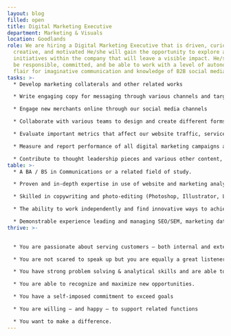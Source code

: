 ```yaml
---
layout: blog
filled: open
title: Digital Marketing Executive
department: Marketing & Visuals
location: Goodlands
role: We are hiring a Digital Marketing Executive that is driven, curious,
  creative, and motivated He/she will gain the opportunity to explore and lead
  initiatives within the company that will leave a visible impact. He/she should
  be responsible, committed, and be able to work with a level of autonomy with a
  flair for imaginative communication and knowledge of B2B social media channels
tasks: >-
  * Develop marketing collaterals and other related works

  * Write engaging copy for messaging through various channels and target various groups

  * Engage new merchants online through our social media channels

  * Collaborate with various teams to design and create different forms of marketing collaterals, such as social media graphic, web collateral, etc

  * Evaluate important metrics that affect our website traffic, service quotas, and target audience

  * Measure and report performance of all digital marketing campaigns and assess against goals (ROI and KPIs)

  * Contribute to thought leadership pieces and various other content, and generate new and creative ideas in brainstorming sessions
table: >-
  * A BA / BS in Communications or a related field of study.

  * Proven and in-depth expertise in use of website and marketing analytic tools (e.g, Google Analytics)

  * Skilled in copywriting and photo-editing (Photoshop, Illustrator, Lightroom)

  * The ability to work independently and find innovative ways to achieve objectives.

  * Demonstrable experience leading and managing SEO/SEM, marketing database, email, social media campaigns.
thrive: >-
  

  * You are passionate about serving customers – both internal and external.

  * You are not scared to speak up but you are equally a great listener

  * You have strong problem solving & analytical skills and are able to bring solutions that deliver real business value.

  * You are able to recognize and maximize new opportunities.

  * You have a self-imposed commitment to exceed goals

  * You are willing – and happy – to support related functions

  * You want to make a difference.
---
```

